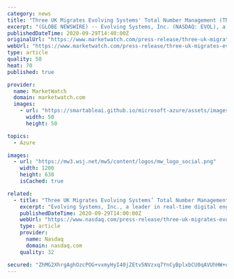 ```yaml
---
category: news
title: "Three UK Migrates Evolving Systems' Total Number Management (TNM(TM)) to Microsoft Azure in OSS/BSS Transformation Programme"
excerpt: "(GLOBE NEWSWIRE) -- Evolving Systems, Inc. (NASDAQ: EVOL), a leader in real-time digital engagement solutions and services, is proud to announce that its proven TNM solution has been deployed at Three UK on Microsoft Azure for the management of Three UK's customer lifecycle."
publishedDateTime: 2020-09-29T14:40:00Z
originalUrl: "https://www.marketwatch.com/press-release/three-uk-migrates-evolving-systems-total-number-management-tnmtm-to-microsoft-azure-in-ossbss-transformation-programme-2020-09-29-91843613"
webUrl: "https://www.marketwatch.com/press-release/three-uk-migrates-evolving-systems-total-number-management-tnmtm-to-microsoft-azure-in-ossbss-transformation-programme-2020-09-29-91843613"
type: article
quality: 50
heat: 70
published: true

provider:
  name: MarketWatch
  domain: marketwatch.com
  images:
    - url: "https://smartableai.github.io/microsoft-azure/assets/images/organizations/marketwatch.com-50x50.jpg"
      width: 50
      height: 50

topics:
  - Azure

images:
  - url: "https://mw3.wsj.net/mw5/content/logos/mw_logo_social.png"
    width: 1200
    height: 630
    isCached: true

related:
  - title: "Three UK Migrates Evolving Systems’ Total Number Management (TNM™) to Microsoft Azure in OSS/BSS Transformation Programme"
    excerpt: "Evolving Systems, Inc., a leader in real-time digital engagement solutions and services, is proud to announce that its proven TNM solution has been deployed at Three UK on Microsoft Azure for the management of Three UK’ s customer lifecycle."
    publishedDateTime: 2020-09-29T14:00:00Z
    webUrl: "https://www.nasdaq.com/press-release/three-uk-migrates-evolving-systems-total-number-management-tnmtm-to-microsoft-azure"
    type: article
    provider:
      name: Nasdaq
      domain: nasdaq.com
    quality: 32

secured: "ZhMG2XhrgAghOzcPOG+vxmyHyI40jZEtv5NVzxq7YnCyBplxbCU0qAVUhHW+qLVmh+AGOpG4YUCW8UQqZ/zVtY1kTEVzaWcaIMaFlTJeGPE4nbWVbPiKgB6OFcwox4M3how/hGWRB5V4gcBYGJ5Qm4fJwwaOXCB8q2OPW7R7p4wR0ZSYlcWKpkl8SYtWuSfj1jc0YM+7ZUJuKs5iufO5sa+jXaBFMVe16YDrNY+LtELyKq/BeVhcvxZQm9eDsEtwGdByjGtOZOfPwxR59T/qr1ahrSxeUsqqiONT95Ggbbjhw0fQIs8q3CDguawS4/60rb4zYVTBnSXicZz3NvZfihEO7CIAq4rYvWkemWj3J78=;ez/LBIhSfxql8e6VZwpvQw=="
---
```



